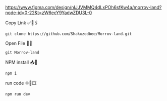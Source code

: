 https://www.figma.com/design/nIJJVMMQ4dLxPOh6sfKw4a/morrov-land?node-id=0-22&t=zW6ecY9YadwZDU3L-0

Copy Link ✅🔗🖇️
```
git clone https://github.com/Shakxzodbee/Morrov-land.git
```

Open File 📇📑
```
git Morrov-land
```

NPM install 📥🏧
```
npm i
```

run code ♾️📝🎞️
```
npm run dev
```
